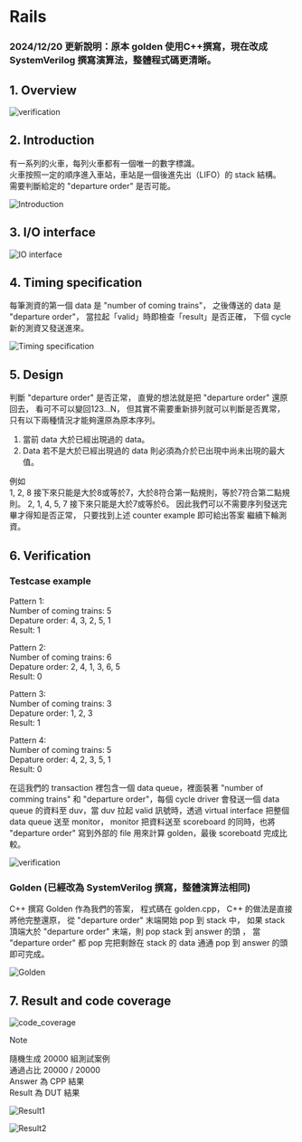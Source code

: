 # **Rails**

### 2024/12/20 更新說明：原本 golden 使用C++撰寫，現在改成 SystemVerilog 撰寫演算法，整體程式碼更清晰。

## **1. Overview**
![verification](https://github.com/Rex1110/UVM/assets/123956376/cd6f5715-2cc6-41f5-9d3e-e02a07bb8136)


## **2. Introduction**

有一系列的火車，每列火車都有一個唯一的數字標識。\
火車按照一定的順序進入車站，車站是一個後進先出（LIFO）的 stack 結構。\
需要判斷給定的 "departure order" 是否可能。

![Introduction](https://github.com/Rex1110/UVM/assets/123956376/a4783932-2e5d-4825-b502-9be104f8d0a8)




## **3. I/O interface**

![IO interface](https://github.com/Rex1110/UVM/assets/123956376/2e185a90-1aff-4abe-b41d-a30e1fc2dcd7)



## **4. Timing specification**
每筆測資的第一個 data 是 "number of coming trains"，
之後傳送的 data 是 "departure order"，
當拉起「valid」時即檢查「result」是否正確，
下個 cycle 新的測資又發送進來。

![Timing specification](https://github.com/Rex1110/UVM/assets/123956376/b775c2e4-2ee5-40a5-8a52-c1d8b24ff9f9)




## **5. Design**
判斷 "departure order" 是否正常，
直覺的想法就是把 "departure order" 還原回去，
看可不可以變回123...N，
但其實不需要重新排列就可以判斷是否異常，
只有以下兩種情況才能夠還原為原本序列。

1. 當前 data 大於已經出現過的 data。
2. Data 若不是大於已經出現過的 data 則必須為介於已出現中尚未出現的最大值。

例如 \
1, 2, 8 接下來只能是大於8或等於7，大於8符合第一點規則，等於7符合第二點規則。
2, 1, 4, 5, 7 接下來只能是大於7或等於6。
因此我們可以不需要序列發送完畢才得知是否正常，
只要找到上述 counter example 即可給出答案 繼續下輪測資。
## **6. Verification**
### Testcase example

Pattern 1:\
Number of coming trains: 5\
Depature order: 4, 3, 2, 5, 1\
Result: 1

Pattern 2:\
Number of coming trains: 6\
Depature order: 2, 4, 1, 3, 6, 5\
Result: 0

Pattern 3:\
Number of coming trains: 3\
Depature order: 1, 2, 3\
Result: 1

Pattern 4:\
Number of coming trains: 5\
Depature order: 4, 2, 3, 5, 1\
Result: 0

在這我們的 transaction 裡包含一個 data queue，裡面裝著 "number of comming trains" 和 "departure order"，每個 cycle driver 會發送一個 data queue 的資料至 duv，當 duv 拉起 valid 訊號時，透過 virtual interface 把整個 data queue 送至 monitor，
monitor 把資料送至 scoreboard 的同時，也將 "departure order" 寫到外部的 file 用來計算 golden，最後 scoreboatd 完成比較。

![verification](https://github.com/Rex1110/UVM/assets/123956376/82ece5e3-011d-4d50-9577-c57b2ff80434)






### Golden (已經改為 SystemVerilog 撰寫，整體演算法相同)
C++ 撰寫 Golden 作為我們的答案，
程式碼在 golden.cpp，
C++ 的做法是直接將他完整還原，
從 "departure order" 末端開始 pop 到 stack 中，
如果 stack 頂端大於 "departure order" 末端，則 pop stack 到 answer 的頭 ，
當 "departure order" 都 pop 完把剩餘在 stack 的 data 通通 pop 到 answer 的頭即可完成。

![Golden](https://github.com/Rex1110/UVM/assets/123956376/fb51b042-6203-46cf-8699-6d30c6a27d2c)




## **7. Result and code coverage**

![code_coverage](https://github.com/user-attachments/assets/ea22a742-f331-4902-8ca2-b8e7feaddb91)

> [!NOTE]
隨機生成 20000 組測試案例 \
通過占比 20000 / 20000  \
Answer 為 CPP 結果 \
Result 為 DUT 結果

![Result1](https://github.com/Rex1110/UVM/assets/123956376/936da0f4-abda-421c-93eb-8cbf08adda02)

![Result2](https://github.com/Rex1110/UVM/assets/123956376/0cdf30c4-4355-46dd-9092-f19e0282f847)
